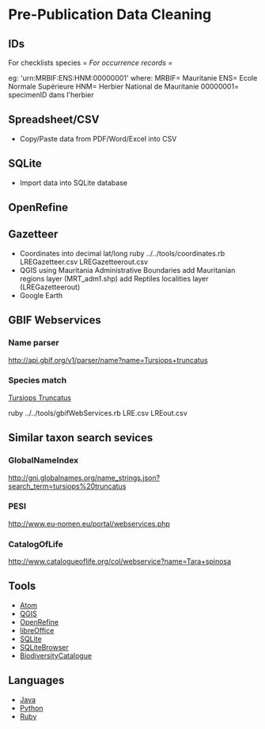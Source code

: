 # Pre-Publication Data Cleaning

## IDs
For checklists species <uniqueID>= <CountryCode>_<InstCode>_<ResourceCode>_<localID>
For occurrence records <uniqueID>= <CountryCode>_<InstCode>_<ResourceCode>_<localID>

eg: 'urn:MRBIF:ENS:HNM:00000001' where:
	MRBIF= Mauritanie
	ENS= Ecole Normale Supérieure
	HNM= Herbier National de Mauritanie
	00000001= specimenID dans l'herbier

## Spreadsheet/CSV
* Copy/Paste data from PDF/Word/Excel into CSV

## SQLite
* Import data into SQLite database

## OpenRefine

## Gazetteer
* Coordinates into decimal lat/long
ruby ../../tools/coordinates.rb LREGazetteer.csv LREGazetteerout.csv
* QGIS using Mauritania Administrative Boundaries
add Mauritanian regions layer (MRT_adm1.shp)
add Reptiles localities layer (LREGazetteerout)
* Google Earth

## GBIF Webservices

### Name parser
http://api.gbif.org/v1/parser/name?name=Tursiops+truncatus

### Species match
[Tursiops Truncatus](http://api.gbif.org/v1/species/match?name=Tursiops%20truncatus)

ruby ../../tools/gbifWebServices.rb LRE.csv LREout.csv

## Similar taxon search sevices

### GlobalNameIndex
http://gni.globalnames.org/name_strings.json?search_term=tursiops%20truncatus

### PESI
http://www.eu-nomen.eu/portal/webservices.php

### CatalogOfLife
http://www.catalogueoflife.org/col/webservice?name=Tara+spinosa


## Tools
* [Atom](https://atom.io/faq)
* [QGIS](http://www.qgis.org/fr/site/)
* [OpenRefine](http://openrefine.org/)
* [libreOffice](https://fr.libreoffice.org/)
* [SQLite](http://www.sqlite.org/)
* [SQLiteBrowser](http://sqlitebrowser.org/)
* [BiodiversityCatalogue](https://www.biodiversitycatalogue.org/)

## Languages
* [Java](https://www.java.com/fr/)
* [Python](https://www.python.org/)
* [Ruby](https://www.ruby-lang.org/fr/)
